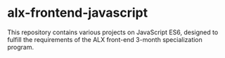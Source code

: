 # alx-frontend-javascript
This repository contains various projects on JavaScript ES6, designed to fulfill the requirements of the ALX front-end 3-month specialization program.
